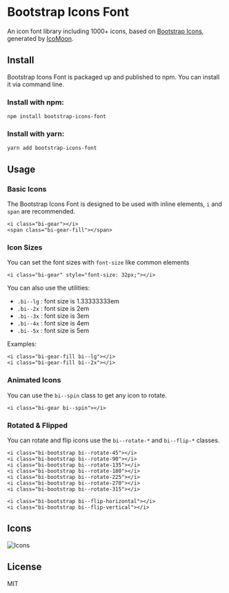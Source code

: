 # Bootstrap Icons Font

An icon font library including 1000+ icons, based on [Bootstrap Icons](https://icons.getbootstrap.com/), generated by [IcoMoon](https://icomoon.io/).

## Install

Bootstrap Icons Font is packaged up and published to npm. You can install it via command line.

### Install with npm:

    npm install bootstrap-icons-font
    
### Install with yarn:

    yarn add bootstrap-icons-font
   
## Usage

### Basic Icons

The Bootstrap Icons Font is designed to be used with inline elements, `i` and `span` are recommended.

    <i class="bi-gear"></i>
    <span class="bi-gear-fill"></span>

### Icon Sizes

You can set the font sizes with `font-size` like common elements

    <i class="bi-gear" style="font-size: 32px;"></i>
    
You can also use the utilities:

- `.bi--lg` : font size is 1.33333333em
- `.bi--2x` : font size is 2em
- `.bi--3x` : font size is 3em
- `.bi--4x` : font size is 4em
- `.bi--5x` : font size is 5em

Examples:

    <i class="bi-gear-fill bi--lg"></i>
    <i class="bi-gear-fill bi--2x"></i>

### Animated Icons

You can use the `bi--spin` class to get any icon to rotate.

    <i class="bi-gear bi--spin"></i>
    
### Rotated & Flipped

You can rotate and flip icons use the `bi--rotate-*` and `bi--flip-*` classes.

    <i class="bi-bootstrap bi--rotate-45"></i>
    <i class="bi-bootstrap bi--rotate-90"></i>
    <i class="bi-bootstrap bi--rotate-135"></i>
    <i class="bi-bootstrap bi--rotate-180"></i>
    <i class="bi-bootstrap bi--rotate-225"></i>
    <i class="bi-bootstrap bi--rotate-270"></i>
    <i class="bi-bootstrap bi--rotate-315"></i>
    
    <i class="bi-bootstrap bi--flip-horizontal"></i>
    <i class="bi-bootstrap bi--flip-vertical"></i>
    
## Icons

![Icons](https://user-images.githubusercontent.com/98681/85891337-be640680-b7a3-11ea-84a0-0a103fce118c.png)

## License

MIT
